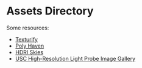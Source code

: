 # Assets Directory

Some resources:

- [Texturify](https://texturify.com/category/environment-panoramas.html)
- [Poly Haven](https://polyhaven.com/hdris)
- [HDRI Skies](https://hdri-skies.com/free-hdris/)
- [USC High-Resolution Light Probe Image Gallery](https://vgl.ict.usc.edu/Data/HighResProbes/)
